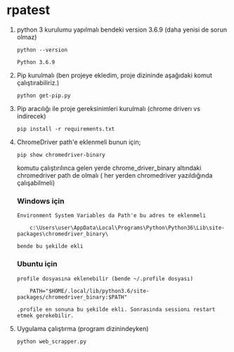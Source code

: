 # rpatest

 1. python 3 kurulumu yapılmalı bendeki version 3.6.9 (daha yenisi de sorun olmaz)

        python --version
        
        Python 3.6.9

 2. Pip kurulmalı (ben projeye ekledim, proje dizininde aşağıdaki komut çalıştırabiliriz.)
 		
		python get-pip.py

 3. Pip aracılığı ile proje gereksinimleri kurulmalı (chrome driverı vs indirecek)

	    pip install -r requirements.txt

 4. ChromeDriver path'e eklenmeli bunun için;

		pip show chromedriver-binary

    komutu çalıştırılınca gelen yerde chrome_driver_binary altındaki chromedriver path de olmalı ( her yerden chromedriver yazıldığında çalışabilmeli)
    
    ### Windows için
    
        Environment System Variables da Path'e bu adres te eklenmeli 
        
            c:\Users\user\AppData\Local\Programs\Python\Python36\Lib\site-packages\chromedriver_binary\
            
        bende bu şekilde ekli
        
    ### Ubuntu için 
    
        profile dosyasına eklenebilir (bende ~/.profile dosyası)
        
            PATH="$HOME/.local/lib/python3.6/site-packages/chromedriver_binary:$PATH"
            
        .profile en sonuna bu şekilde ekli. Sonrasında sessionı restart etmek gerekebilir.
        

 5. Uygulama çalıştırma (program dizinindeyken)
    
		python web_scrapper.py
    
